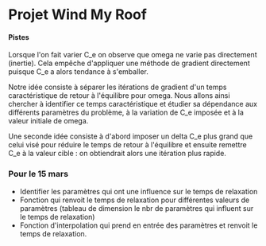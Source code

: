 # Projet Wind My Roof

#### Pistes

Lorsque l'on fait varier C_e on observe que omega ne varie pas directement (inertie).
Cela empêche d'appliquer une méthode de gradient directement puisque C_e a alors tendance à s'emballer.

Notre idée consiste à séparer les itérations de gradient d'un temps caractéristique de retour à l'équilibre pour omega.
Nous allons ainsi chercher à identifier ce temps caractéristique et étudier sa dépendance aux différents paramètres du problème, à la variation de C_e imposée et à la valeur initiale de omega.

Une seconde idée consiste à d'abord imposer un delta C_e plus grand que celui visé pour réduire le temps de retour à l'équilibre et ensuite remettre C_e à la valeur cible : on obtiendrait alors une itération plus rapide.

### Pour le 15 mars

- Identifier les paramètres qui ont une influence sur le temps de relaxation
- Fonction qui renvoit le temps de relaxation pour différentes valeurs de paramètres (tableau de dimension le nbr de paramètres qui influent sur le temps de relaxation)
- Fonction d'interpolation qui prend en entrée des paramètres et renvoit le temps de relaxation.